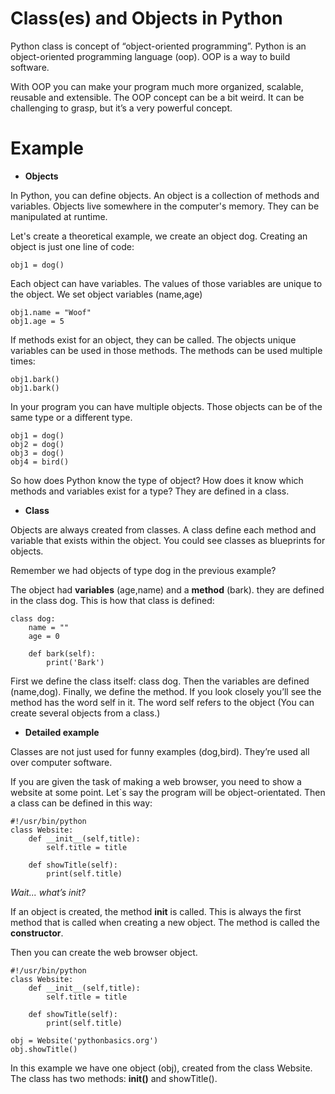 Class(es) and Objects in Python
===============

Python class is concept of “object-oriented programming”. Python is an object-oriented programming language (oop).
OOP is a way to build software.

With OOP you can make your program much more organized, scalable, reusable and extensible. The OOP concept can be a bit
weird. It can be challenging to grasp, but it’s a very powerful concept.

Example
===============

- **Objects**

In Python, you can define objects. An object is a collection of methods and variables. Objects live somewhere in the
computer's memory. They can be manipulated at runtime.

Let's create a theoretical example, we create an object dog. Creating an object is just one line of code:

```
obj1 = dog()
```

Each object can have variables. The values of those variables are unique to the object. We set object variables (name,age)

```
obj1.name = "Woof"
obj1.age = 5
```

If methods exist for an object, they can be called. The objects unique variables can be used in those methods.
The methods can be used multiple times:

```
obj1.bark()
obj1.bark()
```

In your program you can have multiple objects. Those objects can be of the same type or a different type.

```
obj1 = dog()
obj2 = dog()
obj3 = dog()
obj4 = bird()
```

So how does Python know the type of object? How does it know which methods and variables exist for a type?
They are defined in a class.

- **Class**

Objects are always created from classes. A class define each method and variable that exists within the object. You could see classes as blueprints for objects.

Remember we had objects of type dog in the previous example?

The object had **variables** (age,name) and a **method** (bark). they are defined in the class dog.
This is how that class is defined:

```
class dog:
    name = ""
    age = 0

    def bark(self):
        print('Bark')	
```

First we define the class itself: class dog. Then the variables are defined (name,dog). Finally, we define the method. If you look closely you’ll see the method has the word self in it. The word self refers to the object (You can create several objects from a class.)


- **Detailed example**

Classes are not just used for funny examples (dog,bird). They’re used all over computer software.

If you are given the task of making a web browser, you need to show a website at some point.
Let`s say the program will be object-orientated. Then a class can be defined in this way:

```
#!/usr/bin/python
class Website:
    def __init__(self,title):
        self.title = title

    def showTitle(self):
        print(self.title)
```

_Wait... what’s init?_

If an object is created, the method **init** is called. This is always the first method that is called when creating
a new object. The method is called the **constructor**.

Then you can create the web browser object.

```
#!/usr/bin/python
class Website:
    def __init__(self,title):
        self.title = title

    def showTitle(self):
        print(self.title)

obj = Website('pythonbasics.org')
obj.showTitle()
```

In this example we have one object (obj), created from the class Website.
The class has two methods: **init()** and showTitle().